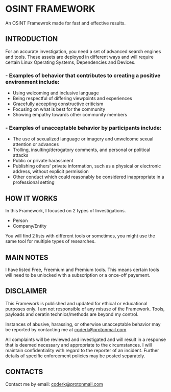 # OSINT FRAMEWORK
An OSINT Framewrok made for fast and effective results.

## INTRODUCTION
For an accurate investigation, you need a set of advanced search engines and tools. These assets are deployed in different ways and will require certain Linux Operating Systems, Dependencies and Devices.

### - Examples of behavior that contributes to creating a positive environment include:

* Using welcoming and inclusive language
* Being respectful of differing viewpoints and experiences
* Gracefully accepting constructive criticism
* Focusing on what is best for the community
* Showing empathy towards other community members

### - Examples of unacceptable behavior by participants include:

* The use of sexualized language or imagery and unwelcome sexual attention or advances
* Trolling, insulting/derogatory comments, and personal or political attacks
* Public or private harassment
* Publishing others' private information, such as a physical or electronic address, without explicit permission
* Other conduct which could reasonably be considered inappropriate in a professional setting

## HOW IT WORKS
In this Framework, I focused on 2 types of Investigations. 

* Person 
* Company/Entity

You will find 2 lists with different tools or sometimes, you might use the same tool for multiple types of researches.

## MAIN NOTES
I have listed Free, Freemium and Premium tools. This means certain tools will need to be unlocked with a subscription or a once-off payement.

## DISCLAIMER
This Framework is published and updated for ethical or educational purposes only. I am not responsible of any misuse of the Framework. Tools, payloads and ceratin technics/methods are beyond my control.

Instances of abusive, harassing, or otherwise unacceptable behavior may be reported by contacting me at coderk@protonmail.com. 

All complaints will be reviewed and investigated and will result in a response that is deemed necessary and appropriate to the circumstances. I will maintain confidentiality with regard to the reporter of an incident. Further details of specific enforcement policies may be posted separately.

## CONTACTS
Contact me by email: coderk@protonmail.com
